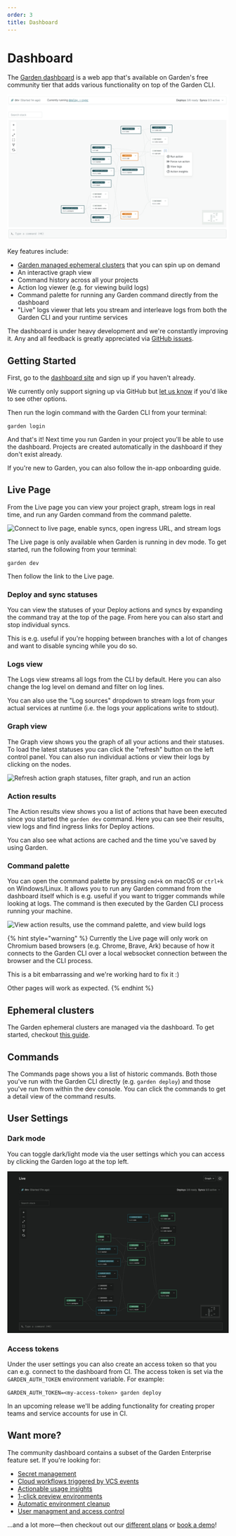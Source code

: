 ```yaml
---
order: 3
title: Dashboard
---
```


# Dashboard

The [Garden dashboard](https://app.garden.io) is a web app that's available on Garden's free community tier that adds various functionality on top of the Garden CLI.

![The Garden dashboard](../dashboard-graph-view-light.png)

Key features include:

- [Garden managed ephemeral clusters](../k8s-plugins/ephemeral-k8s/README.md) that you can spin up on demand
- An interactive graph view
- Command history across all your projects
- Action log viewer (e.g. for viewing build logs)
- Command palette for running any Garden command directly from the dashboard
- "Live" logs viewer that lets you stream and interleave logs from both the Garden CLI and your runtime services

The dashboard is under heavy development and we're constantly improving it. Any and all feedback is greatly appreciated via [GitHub issues](https://github.com/garden-io/garden/issues/new?assignees=&labels=cloud+%F0%9F%8C%A9&projects=&template=DASHBOARD_FEEDBACK.md&title=).

## Getting Started

First, go to the [dashboard site](https://app.garden.io/) and sign up if you haven't already.

We currently only support signing up via GitHub but [let us know](https://github.com/garden-io/garden/issues/new?assignees=&labels=cloud+%F0%9F%8C%A9&projects=&template=DASHBOARD_FEEDBACK.md&title=) if you'd like to see other options.

Then run the login command with the Garden CLI from your terminal:

```
garden login
```

And that's it! Next time you run Garden in your project you'll be able to use the dashboard. Projects are created automatically in the dashboard if they don't exist already.

If you're new to Garden, you can also follow the in-app onboarding guide.

## Live Page

From the Live page you can view your project graph, stream logs in real time, and run any Garden command from the command palette.

![Connect to live page, enable syncs, open ingress URL, and stream logs](https://github.com/garden-io/garden/assets/5373776/971369f8-3172-43c5-8c0d-5840867782fa)

The Live page is only available when Garden is running in dev mode. To get started, run the following from your terminal:

```
garden dev
```

Then follow the link to the Live page.

### Deploy and sync statuses

You can view the statuses of your Deploy actions and syncs by expanding the command tray at the top of the page. From here you can also start and stop individual syncs.

This is e.g. useful if you're hopping between branches with a lot of changes and want to disable syncing while you do so.

### Logs view

The Logs view streams all logs from the CLI by default. Here you can also change the log level on demand and filter on log lines.

You can also use the "Log sources" dropdown to stream logs from your actual services at runtime (i.e. the logs your applications write to stdout).

### Graph view

The Graph view shows you the graph of all your actions and their statuses. To load the latest statuses you can click the "refresh" button on the left control panel. You can also run individual actions or view their logs by clicking on the nodes.

![Refresh action graph statuses, filter graph, and run an action](https://github.com/garden-io/garden/assets/5373776/e1642d8c-f869-4ba7-b8fe-1761c53a6923)

### Action results

The Action results view shows you a list of actions that have been executed since you started the `garden dev` command. Here you can see their results, view logs and find ingress links for Deploy actions.

You can also see what actions are cached and the time you've saved by using Garden.

### Command palette

You can open the command palette by pressing `cmd+k` on macOS or `ctrl+k` on Windows/Linux. It allows you to run any Garden command from the dashboard itself which is e.g. useful if you want to trigger commands while looking at logs. The command is then executed by the Garden CLI process running your machine.

![View action results, use the command palette, and view build logs](https://github.com/garden-io/garden/assets/5373776/a20f925c-bafb-478d-85a0-62d58847fd2f)

{% hint style="warning" %}
Currently the Live page will only work on Chromium based browsers (e.g. Chrome, Brave, Ark) because of how it connects to the Garden CLI over a local websocket connection between the browser and the CLI process.

This is a bit embarrassing and we're working hard to fix it :)

Other pages will work as expected.
{% endhint %}

## Ephemeral clusters

The Garden ephemeral clusters are managed via the dashboard. To get started, checkout [this guide](../k8s-plugins/ephemeral-k8s/README.md).

## Commands

The Commands page shows you a list of historic commands. Both those you've run with the Garden CLI directly (e.g. `garden deploy`) and those you've run from within the dev console. You can click the commands to get a detail view of the command results.

## User Settings

### Dark mode

You can toggle dark/light mode via the user settings which you can access by clicking the Garden logo at the top left.

![The graph in dark mode](../dashboard-live-page-darkmode.png)

### Access tokens

Under the user settings you can also create an access token so that you can e.g. connect to the dashboard from CI. The access token is set via the `GARDEN_AUTH_TOKEN` environment variable. For example:

```
GARDEN_AUTH_TOKEN=<my-access-token> garden deploy
```

In an upcoming release we'll be adding functionality for creating proper teams and service accounts for use in CI.

## Want more?

The community dashboard contains a subset of the Garden Enterprise feature set. If you're looking for:

- [Secret management](https://cloud.docs.garden.io/features/secrets)
- [Cloud workflows triggered by VCS events](https://cloud.docs.garden.io/features/workflows)
- [Actionable usage insights](https://cloud.docs.garden.io/features/insights)
- [1-click preview environments](https://cloud.docs.garden.io/features/one-click-preview-environments)
- [Automatic environment cleanup](https://cloud.docs.garden.io/features/automatic-environment-cleanup)
- [User managment and access control](https://cloud.docs.garden.io/features/roles-and-permissions)

...and a lot more—then checkout out our [different plans](https://garden.io/plans) or [book a demo](https://garden.io/contact)!
